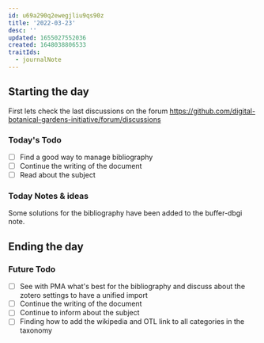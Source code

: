 ```yaml
---
id: u69a290q2ewegjliu9qs90z
title: '2022-03-23'
desc: ''
updated: 1655027552036
created: 1648038806533
traitIds:
  - journalNote
---
```



## Starting the day

First lets check the last discussions on the forum https://github.com/digital-botanical-gardens-initiative/forum/discussions

### Today's Todo 

- [ ] Find a good way to manage bibliography
- [ ] Continue the writing of the document
- [ ] Read about the subject

### Today Notes & ideas
Some solutions for the bibliography have been added to the buffer-dbgi note.



## Ending the day

### Future Todo

- [ ] See with PMA what's best for the bibliography and discuss about the zotero settings to have a unified import
- [ ] Continue the writing of the document
- [ ] Continue to inform about the subject
- [ ] Finding how to add the wikipedia and OTL link to all categories in the taxonomy

